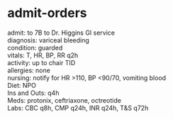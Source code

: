 # admit-orders

admit: to 7B to Dr. Higgins GI service <br>
diagnosis: variceal bleeding <br>
condition: guarded <br>
vitals: T, HR, BP, RR q2h <br>
activity: up to chair TID <br>
allergies: none <br>
nursing: notify for HR >110, BP <90/70, vomiting blood <br>
Diet: NPO <br>
Ins and Outs: q4h <br>
Meds: protonix, ceftriaxone, octreotide <br>
Labs: CBC q8h, CMP q24h, INR q24h, T&S q72h <br>
